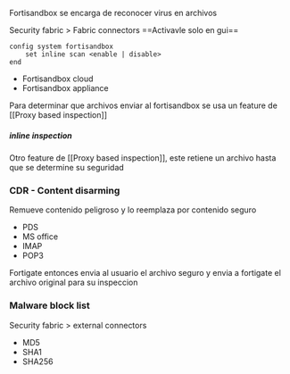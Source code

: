 Fortisandbox se encarga de reconocer virus en archivos 

Security fabric > Fabric connectors
==Activavle solo en gui==

```
config system fortisandbox
	set inline scan <enable | disable>
end
```

- Fortisandbox cloud
- Fortisandbox appliance

Para determinar que archivos enviar al fortisandbox se usa un feature de [[Proxy based inspection]]

##### inline inspection
Otro feature de [[Proxy based inspection]], este retiene un archivo hasta que se determine su seguridad

### CDR - Content disarming
Remueve contenido peligroso y lo reemplaza por contenido seguro
- PDS
- MS office
- IMAP
- POP3

Fortigate entonces envia al usuario el archivo seguro y envia a fortigate el archivo original para su inspeccion



### Malware block list
Security fabric > external connectors
- MD5
- SHA1
- SHA256

